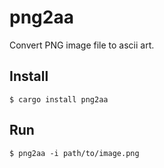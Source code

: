 # png2aa

Convert PNG image file to ascii art.

## Install

```shell-session
$ cargo install png2aa
```

## Run

```shell-session
$ png2aa -i path/to/image.png
```